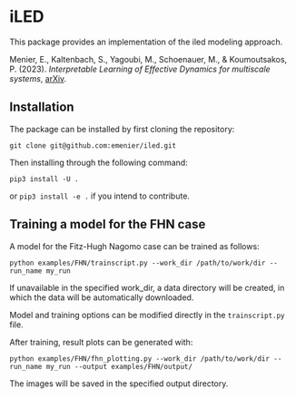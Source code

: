 # iLED

This package provides an implementation of the iled modeling approach.

Menier, E., Kaltenbach, S., Yagoubi, M., Schoenauer, M., & Koumoutsakos, P. (2023). <em>Interpretable Learning of Effective Dynamics for multiscale systems</em>, [arXiv](https://arxiv.org/abs/2309.05812).

## Installation

The package can be installed by first cloning the repository:

```
git clone git@github.com:emenier/iled.git
```

Then installing through the following command:

```
pip3 install -U .
```

or `pip3 install -e .` if you intend to contribute.

## Training a model for the FHN case

A model for the Fitz-Hugh Nagomo case can be trained as follows:

```
python examples/FHN/trainscript.py --work_dir /path/to/work/dir --run_name my_run
```

If unavailable in the specified work_dir, a data directory will be created, in which the data 
will be automatically downloaded.

Model and training options can be modified directly in the `trainscript.py` file.

After training, result plots can be generated with:

```
python examples/FHN/fhn_plotting.py --work_dir /path/to/work/dir --run_name my_run --output examples/FHN/output/
```

The images will be saved in the specified output directory.

